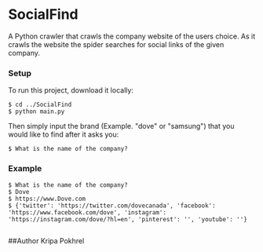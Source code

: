 # SocialFind

A Python crawler that crawls the company website of the users choice. As it crawls the website the spider searches for social links of the given company.

 ### Setup
To run this project, download it locally:

```
$ cd ../SocialFind
$ python main.py
```

Then simply input the brand (Example. "dove" or "samsung") that you would like to find after it asks you:
```
$ What is the name of the company? 
```

### Example
```
$ What is the name of the company? 
$ Dove
$ https://www.Dove.com
$ {'twitter': 'https://twitter.com/dovecanada', 'facebook': 'https://www.facebook.com/dove', 'instagram': 'https://instagram.com/dove/?hl=en', 'pinterest': '', 'youtube': ''}
	
```

##Author Kripa Pokhrel
